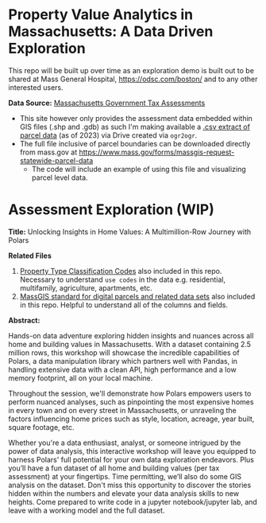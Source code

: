 # Property Value Analytics in Massachusetts: A Data Driven Exploration

This repo will be built up over time as an exploration demo is built out to be shared at Mass General Hospital, https://odsc.com/boston/ and to any other interested users.

**Data Source:** [Massachusetts Government Tax Assessments](https://www.mass.gov/info-details/massgis-data-property-tax-parcels)
 * This site however only provides the assessment data embedded within GIS files (.shp and .gdb) as such I'm making available a [.csv extract of parcel data](https://drive.google.com/file/d/1h8sZ3U2nmurJ5BxfngAdhQfb0U13ladB/view?usp=drive_link) (as of 2023) via Drive created via `ogr2ogr`.
 * The full file inclusive of parcel boundaries can be downloaded directly from mass.gov at https://www.mass.gov/forms/massgis-request-statewide-parcel-data
   * The code will include an example of using this file and visualizing parcel level data.

# Assessment Exploration (WIP)

**Title:** Unlocking Insights in Home Values: A Multimillion-Row Journey with Polars

**Related Files**

1. [Property Type Classification Codes](https://www.mass.gov/files/documents/2016/08/wr/classificationcodebook.pdf) also included in this repo.  Necessary to understand `use codes` in the data e.g. residential, multifamily, agriculture, apartments, etc.
2. [MassGIS standard for digital parcels and related data sets](https://www.mass.gov/info-details/massgis-standard-for-digital-parcels-and-related-data-sets) also included in this repo.  Helpful to understand all of the columns and fields.

**Abstract:**

Hands-on data adventure exploring hidden insights and nuances across all home and building values in Massachusetts. With a dataset containing 2.5 million rows, this workshop will showcase the incredible capabilities of  Polars, a data manipulation library which partners well with Pandas, in handling extensive data with a clean API, high performance and a low memory footprint, all on your local machine.

Throughout the session, we'll demonstrate how Polars empowers users to perform nuanced analyses, such as pinpointing the most expensive homes in every town and on every street in Massachusetts, or unraveling the factors influencing home prices such as style, location, acreage, year built, square footage, etc.

Whether you're a data enthusiast, analyst, or someone intrigued by the power of data analysis, this interactive workshop will leave you equipped to harness Polars' full potential for your own data exploration endeavors.  Plus you’ll have a fun dataset of all home and building values (per tax assessment) at your fingertips. Time permitting, we’ll also do some GIS analysis on the dataset.  Don't miss this opportunity to discover the stories hidden within the numbers and elevate your data analysis skills to new heights.  Come prepared to write code in a jupyter notebook/jupyter lab, and leave with a working model and the full dataset.
